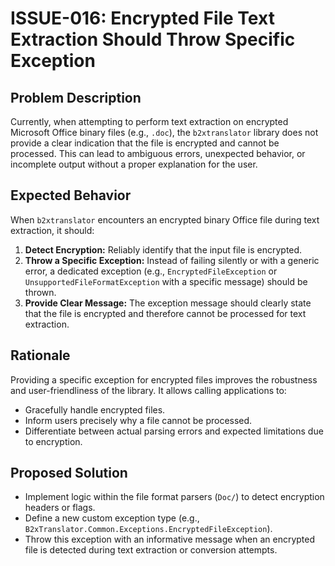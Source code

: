 # ISSUE-016: Encrypted File Text Extraction Should Throw Specific Exception

## Problem Description

Currently, when attempting to perform text extraction on encrypted Microsoft Office binary files (e.g., `.doc`), the `b2xtranslator` library does not provide a clear indication that the file is encrypted and cannot be processed. This can lead to ambiguous errors, unexpected behavior, or incomplete output without a proper explanation for the user.

## Expected Behavior

When `b2xtranslator` encounters an encrypted binary Office file during text extraction, it should:

1.  **Detect Encryption:** Reliably identify that the input file is encrypted.
2.  **Throw a Specific Exception:** Instead of failing silently or with a generic error, a dedicated exception (e.g., `EncryptedFileException` or `UnsupportedFileFormatException` with a specific message) should be thrown.
3.  **Provide Clear Message:** The exception message should clearly state that the file is encrypted and therefore cannot be processed for text extraction.

## Rationale

Providing a specific exception for encrypted files improves the robustness and user-friendliness of the library. It allows calling applications to:

-   Gracefully handle encrypted files.
-   Inform users precisely why a file cannot be processed.
-   Differentiate between actual parsing errors and expected limitations due to encryption.

## Proposed Solution

-   Implement logic within the file format parsers (`Doc/`) to detect encryption headers or flags.
-   Define a new custom exception type (e.g., `B2xTranslator.Common.Exceptions.EncryptedFileException`).
-   Throw this exception with an informative message when an encrypted file is detected during text extraction or conversion attempts.
